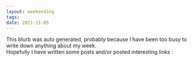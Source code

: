 ```yaml
---
layout: weekending
tags: 
date: 2021-11-05
---
```


This blurb was auto generated, probably because I have been too busy to write down anything about my week.  
Hopefully I have written some posts and/or posted interesting links :